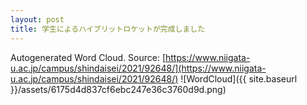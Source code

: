 ```yaml
---
layout: post
title: 学生によるハイブリットロケットが完成しました
---
```

Autogenerated Word Cloud.
Source\: [https://www.niigata-u.ac.jp/campus/shindaisei/2021/92648/](https://www.niigata-u.ac.jp/campus/shindaisei/2021/92648/)
![WordCloud]({{ site.baseurl }}/assets/6175d4d837cf6ebc247e36c3760d9d.png)